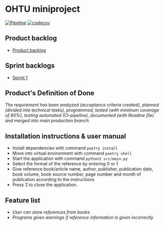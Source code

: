 # OHTU miniproject
[![Pipeline](https://github.com/miniprojektiryhmaviisi/miniprojekti/actions/workflows/pipeline.yml/badge.svg)](https://github.com/miniprojektiryhmaviisi/miniprojekti/actions/workflows/pipeline.yml)
[![codecov](https://codecov.io/gh/miniprojektiryhmaviisi/miniprojekti/graph/badge.svg?token=I1MPE3DZNF)](https://codecov.io/gh/miniprojektiryhmaviisi/miniprojekti)

## Product backlog
- [Product backlog](https://docs.google.com/spreadsheets/d/1JvMNbB3Pf6gLMOIwofjEcqaUdB0R7BNAem1QfK49YM4/edit#gid=0)

## Sprint backlogs
- [Sprint 1](https://docs.google.com/spreadsheets/d/1JvMNbB3Pf6gLMOIwofjEcqaUdB0R7BNAem1QfK49YM4/edit#gid=2050081642)

## Product's Definition of Done
*The requirement has been analyzed (acceptance criteria created), planned (divided into technical tasks), programmed, tested (with minimum coverage of 80%), testing automated (CI-pipeline), documented (with Readme file) and merged into main production branch.*

## Installation instructions & user manual

- Install dependencies with command `poetry install` 
- Move into virtual environment with command `poetry shell`
- Start the application with command `python3 src/main.py`
- Select the format of the reference by entering 0 or 1
- Give reference book/article name, author, publisher, publication date, book volume, book source number, page number and month of publication according to the instructions
- Press 2 to close the application.

## Feature list
- *User can store references from books*
- *Programs gives warnings if reference information is given incorrectly*


